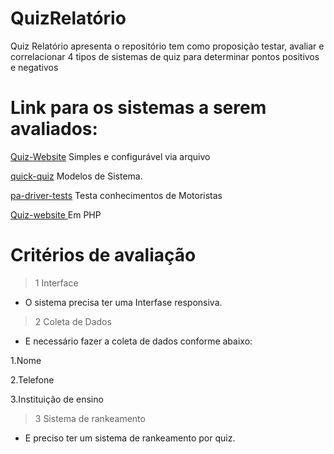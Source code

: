 # QuizRelatório
Quiz Relatório apresenta o repositório tem como proposição testar, avaliar e correlacionar
4 tipos de sistemas de quiz para determinar pontos positivos e negativos


# Link para os sistemas a serem avaliados:



 [Quiz-Website](https://github.com/shagun6/Quiz-Website) Simples e configurável via arquivo 
 
 [quick-quiz](https://github.com/UrbanInstitute/quick-quiz) Modelos de Sistema.
 
 [pa-driver-tests](https://github.com/SethClydesdale/pa-driver-tests) Testa conhecimentos de Motoristas
 
 [Quiz-website ](https://github.com/M-Waweru/Quiz-website) Em PHP
 


# Critérios de avaliação

> 1 Interface
 
- O sistema precisa ter uma Interfase responsiva.

> 2 Coleta de Dados
 
- E necessário fazer a coleta de dados conforme abaixo:

1.Nome

2.Telefone

3.Instituição de ensino

> 3 Sistema de rankeamento

- E preciso ter um sistema de rankeamento por quiz.
